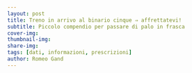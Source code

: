 ```yaml
---
layout: post
title: Treno in arrivo al binario cinque ⇒ affrettatevi!
subtitle: Piccolo compendio per passare di palo in frasca
cover-img: 
thumbnail-img: 
share-img: 
tags: [dati, informazioni, prescrizioni]
author: Romeo Gand
---
```

